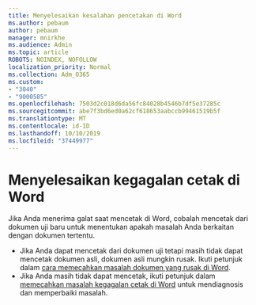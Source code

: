 ```yaml
---
title: Menyelesaikan kesalahan pencetakan di Word
ms.author: pebaum
author: pebaum
manager: mnirkhe
ms.audience: Admin
ms.topic: article
ROBOTS: NOINDEX, NOFOLLOW
localization_priority: Normal
ms.collection: Adm_O365
ms.custom:
- "3040"
- "9000585"
ms.openlocfilehash: 7503d2c018d6da56fc84028b4546b7df5e37285c
ms.sourcegitcommit: abe7f3bd6ed0a62cf618653aabccb99461519b5f
ms.translationtype: MT
ms.contentlocale: id-ID
ms.lasthandoff: 10/10/2019
ms.locfileid: "37449977"
---
```

# <a name="resolving-print-failures-in-word"></a>Menyelesaikan kegagalan cetak di Word

Jika Anda menerima galat saat mencetak di Word, cobalah mencetak dari dokumen uji baru untuk menentukan apakah masalah Anda berkaitan dengan dokumen tertentu.

- Jika Anda dapat mencetak dari dokumen uji tetapi masih tidak dapat mencetak dokumen asli, dokumen asli mungkin rusak. Ikuti petunjuk dalam [cara memecahkan masalah dokumen yang rusak di Word](https://docs.microsoft.com/office/troubleshoot/word/damaged-documents-in-word#update-microsoft-office-and-windows).
- Jika Anda masih tidak dapat mencetak, ikuti petunjuk dalam [memecahkan masalah kegagalan cetak di Word](https://docs.microsoft.com/office/troubleshoot/word/print-failures-in-word) untuk mendiagnosis dan memperbaiki masalah.